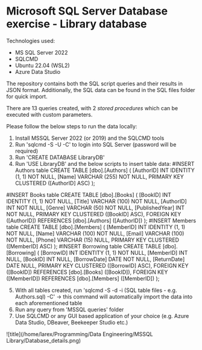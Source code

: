 # Microsoft SQL Server Database exercise - Library database

Technologies used:
- MS SQL Server 2022
- SQLCMD 
- Ubuntu 22.04 (WSL2)
- Azure Data Studio

The repository contains both the SQL script queries and their results in JSON format. Additionally, the SQL data can be found in the SQL files folder for quick import.

There are 13 queries created, with 2 *stored procedures* which can be executed with custom parameters.

Please follow the below steps to run the data locally:

1. Install MSSQL Server 2022 (or 2019) and the SQLCMD tools
2. Run 'sqlcmd -S <servername> -U <username> -C' to login into SQL Server (password will be required)
3. Run 'CREATE DATABASE LibraryDB'
4. Run 'USE LibraryDB' and the below scripts to insert table data:
 #INSERT Authors table
 CREATE TABLE [dbo].[Authors] (
    [AuthorID] INT           IDENTITY (1, 1) NOT NULL,
    [Name]     VARCHAR (255) NOT NULL,
    PRIMARY KEY CLUSTERED ([AuthorID] ASC)
);

 #INSERT Books table
 CREATE TABLE [dbo].[Books] (
    [BookID]        INT           IDENTITY (1, 1) NOT NULL,
    [Title]         VARCHAR (100) NOT NULL,
    [AuthorID]      INT           NOT NULL,
    [Genre]         VARCHAR (50)  NOT NULL,
    [PublishedYear] INT           NOT NULL,
    PRIMARY KEY CLUSTERED ([BookID] ASC),
    FOREIGN KEY ([AuthorID]) REFERENCES [dbo].[Authors] ([AuthorID])
);
 #INSERT Members table
 CREATE TABLE [dbo].[Members] (
    [MemberID] INT           IDENTITY (1, 1) NOT NULL,
    [Name]     VARCHAR (100) NOT NULL,
    [Email]    VARCHAR (100) NOT NULL,
    [Phone]    VARCHAR (15)  NULL,
    PRIMARY KEY CLUSTERED ([MemberID] ASC)
);
 #INSERT Borrowing table
 CREATE TABLE [dbo].[Borrowing] (
    [BorrowID]   INT  IDENTITY (1, 1) NOT NULL,
    [MemberID]   INT  NULL,
    [BookID]     INT  NULL,
    [BorrowDate] DATE NOT NULL,
    [ReturnDate] DATE NULL,
    PRIMARY KEY CLUSTERED ([BorrowID] ASC),
    FOREIGN KEY ([BookID]) REFERENCES [dbo].[Books] ([BookID]),
    FOREIGN KEY ([MemberID]) REFERENCES [dbo].[Members] ([MemberID])
);

5. With all tables created, run 'sqlcmd -S <servername> -d <databasename> -i <filepath> (SQL table files - e.g. Authors.sql) -C' -> this command will automatically import the data into each aforementioned table
6. Run any query from 'MSSQL queries' folder 
7. Use SQLCMD or any GUI based application of your choice (e.g. Azure Data Studio, DBeaver, Beekeeper Studio etc.)

![title](/home/larex/Programming/Data Engineering/MSSQL Library/Database_details.png)
